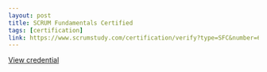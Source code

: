 ```yaml
---
layout: post
title: SCRUM Fundamentals Certified
tags: [certification]
link: https://www.scrumstudy.com/certification/verify?type=SFC&number=666918
---
```


<a href="https://www.scrumstudy.com/certification/verify?type=SFC&number=666918" target="_blank">View credential</a>
